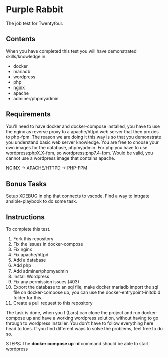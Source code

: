 # Purple Rabbit

The job test for Twentyfour.

## Contents

When you have completed this test you will have demonstrated skills/knowledge in

- docker
- mariadb
- wordpress
- php
- nginx
- apache
- adminer/phpmyadmin

## Requirements

You'll need to have docker and docker-compose installed, you have to use the nginx as reverse proxy to a apache/httpd web server that then proxies to php-fpm. The reason we are doing it this way is so that you demonstrate you understand basic web server knowledge. You are free to choose your own images for the database, phpmyadmin. For php you have to use wordpress:phpX.X-fpm, so wordpress:php7.4-fpm. Would be valid, you cannot use a wordpress image that contains apache.

NGINX -> APACHE/HTTPD -> PHP-FPM

## Bonus Tasks

Setup XDEBUG in php that connects to vscode.
Find a way to intrgate ansible-playbook to do some task.

## Instructions

To complete this test.

1. Fork this repository
2. Fix the issues in docker-compose
3. Fix nginx
4. Fix apache/httpd
5. Add a database
6. Add php
7. Add adminer/phpmyadmin
8. Install Wordpress
9. Fix any permission issues (403)
10. Export the database to an sql file, make docker mariadb import the sql file on docker-compose up, you can use the docker-entrypoint-initdb.d folder for this. 
11. Create a pull request to this repository

The task is done, when you I (Lars) can clone the project and run docker-compose up and have a working wordpress solution, without having to go through to wordpress installer. You don't have to follow everything here head to toes. If you find different ways to solve the problems, feel free to do so.

STEPS:
The **docker compose up -d** command should be able to start wordpress

